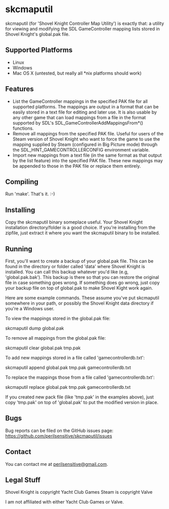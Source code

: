 skcmaputil
==========
skcmaputil (for 'Shovel Knight Controller Map Utility') is exactly that:
a utility for viewing and modifying the SDL GameController mapping lists
stored in Shovel Knight's global.pak file.

Supported Platforms
-------------------
* Linux
* Windows
* Mac OS X (untested, but really all *nix platforms should work)

Features
--------
* List the GameController mappings in the specified PAK file for all
  supported platforms. The mappings are output in a format that can be easily
  stored in a text file for editing and later use. It is also usable by
  any other game that can load mappings from a file in the format supported by
  SDL's SDL_GameControllerAddMappingsFrom*() functions.
* Remove all mappings from the specified PAK file.  Useful for users of the Steam
  version of Shovel Knight who want to force the game to use the mapping supplied
  by Steam (configured in Big Picture mode) through the
  SDL_HINT_GAMECONTROLLERCONFIG environment variable.
* Import new mappings from a text file (in the same format as that output by the
  list feature) into the specified PAK file.  These new mappings may be appended
  to those in the PAK file or replace them entirely.

Compiling
---------
Run 'make'.  That's it. :-)

Installing
----------
Copy the skcmaputil binary someplace useful.  Your Shovel Knight installation
directory/folder is a good choice.  If you're installing from the zipfile, just
extract it where you want the skcmaputil binary to be installed.

Running
-------
First, you'll want to create a backup of your global.pak file.  This can be found
in the directory or folder called 'data' where Shovel Knight is installed.  You
can call this backup whatever you'd like (e.g, 'global.pak.bak').  This backup is
there so that you can restore the original file in case something goes wrong.  If
something does go wrong, just copy your backup file on top of global.pak to make
Shovel Kight work again.

Here are some example commands.  These assume you've put skcmaputil somewhere in
your path, or possibly the Shovel Knight data directory if you're a
Windows user.

To view the mappings stored in the global.pak file:

skcmaputil dump global.pak

To remove all mappings from the global.pak file:

skcmaputil clear global.pak tmp.pak

To add new mappings stored in a file called 'gamecontrollerdb.txt':

skcmaputil append global.pak tmp.pak gamecontrollerdb.txt

To replace the mappings those from a file called 'gamecontrollerdb.txt':

skcmaputil replace global.pak tmp.pak gamecontrollerdb.txt

If you created new pack file (like 'tmp.pak' in the examples above),
just copy 'tmp.pak' on top of 'global.pak' to put the modified version
in place.

Bugs
----
Bug reports can be filed on the GitHub issues page:
https://github.com/perilsensitive/skcmaputil/issues

Contact
-------
You can contact me at perilsensitive@gmail.com.

Legal Stuff
-----------
Shovel Knight is copyright Yacht Club Games
Steam is copyright Valve

I am not affiliated with either Yacht Club Games or Valve.


